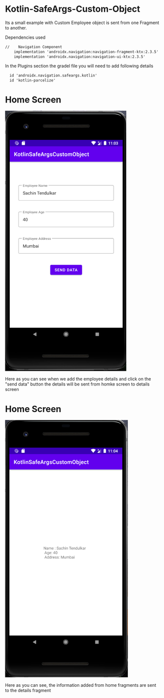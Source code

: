 # Kotlin-SafeArgs-Custom-Object
Its a small example with Custom Employee object is sent from one Fragment to another. 


Dependencies used

```
//    Navigation Component
    implementation 'androidx.navigation:navigation-fragment-ktx:2.3.5'
    implementation 'androidx.navigation:navigation-ui-ktx:2.3.5'

```

In the Plugins section the gradel file you will need to add following details

```
  id 'androidx.navigation.safeargs.kotlin'
  id 'kotlin-parcelize'

```


# Home Screen 
![alt text](/screenshots/home.PNG)

Here as you can see when we add the employee details and click on the "send data" button the details will be sent from homke screen to details screen


# Home Screen 
![alt text](/screenshots/details.PNG)

Here as you can see, the information added from home fragments are sent to the details fragment 
